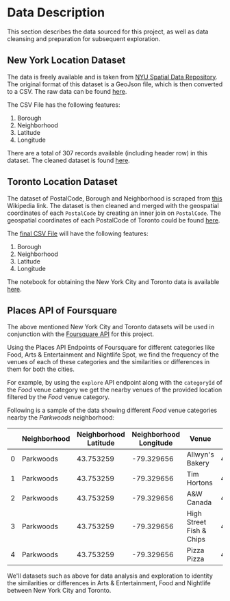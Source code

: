 # Data Description

This section describes the data sourced for this project, as well as data cleansing and preparation for subsequent exploration.

## New York Location Dataset

The data is freely available and is taken from [NYU Spatial Data Repository](https://geo.nyu.edu/catalog/nyu_2451_34572). The original format of this dataset is a GeoJson file, which is then converted to a CSV. The raw data can be found [here](http://tiny.cc/n82g7y).

The CSV File has the following features:
1. Borough
2. Neighborhood
3. Latitude
4. Longitude

There are a total of 307 records available (including header row) in this dataset. The cleaned dataset is found [here](http://tiny.cc/8s7m7y).  


## Toronto Location Dataset

The dataset of PostalCode, Borough and Neighborhood is scraped from [this](https://en.wikipedia.org/wiki/List_of_postal_codes_of_Canada:_M) Wikipedia link.
The dataset is then cleaned and merged with the geospatial coordinates of each `PostalCode` by creating an inner join on `PostalCode`. The geospatial coordinates of each PostalCode of Toronto could be found [here](http://tiny.cc/od8m7y). 

The [final CSV File](http://tiny.cc/ux1z7y) will have the following features:
1. Borough
2. Neighborhood
3. Latitude
4. Longitude

The notebook for obtaining the New York City and Toronto data is available [here](http://tiny.cc/a39m7y).  


## Places API of Foursquare

The above mentioned New York City and Toronto datasets will be used in conjunction with the [Foursquare API](https://foursquare.com/) for this project. 

Using the Places API Endpoints of Foursquare for different categories like Food, Arts & Entertainment and Nightlife Spot, we find the frequency of the venues of each of these categories and the similarities or differences in them for both the cities.

For example, by using the `explore` API endpoint along with the `categoryId` of the *Food* venue category we get the nearby venues of the provided location filtered by the *Food* venue category.

Following is a sample of the data showing different *Food* venue categories nearby the *Parkwoods* neighborhood:

|    	| Neighborhood 	| Neighborhood Latitude 	| Neighborhood Longitude 	| Venue                    	| Venue Latitude 	| Venue Longitude 	| Venue Category       	|
|----	|--------------	|-----------------------	|------------------------	|--------------------------	|----------------	|-----------------	|----------------------	|
| 0  	| Parkwoods    	| 43.753259             	| -79.329656             	| Allwyn's Bakery          	| 43.759840      	| -79.324719      	| Caribbean Restaurant 	|
| 1  	| Parkwoods    	| 43.753259             	| -79.329656             	| Tim Hortons              	| 43.760668      	| -79.326368      	| Café                 	|
| 2  	| Parkwoods    	| 43.753259             	| -79.329656             	| A&W Canada               	| 43.760643      	| -79.326865      	| Fast Food Restaurant 	|
| 3  	| Parkwoods    	| 43.753259             	| -79.329656             	| High Street Fish & Chips 	| 43.745260      	| -79.324949      	| Fish & Chips Shop    	|
| 4  	| Parkwoods    	| 43.753259             	| -79.329656             	| Pizza Pizza              	| 43.760231      	| -79.325666      	| Pizza Place          	|

We'll datasets such as above for data analysis and exploration to identity the similarities or differences in Arts & Entertainment, Food and Nightlife between New York City and Toronto.
